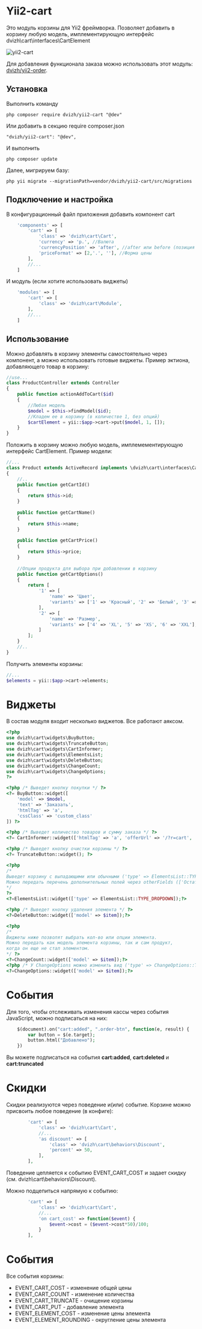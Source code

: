 Yii2-cart
==========
Это модуль корзины для Yii2 фреймворка. Позволяет добавить в корзину любую модель, имплементирующую интерфейс dvizh\cart\interfaces\CartElement

![yii2-cart](https://cloud.githubusercontent.com/assets/8104605/15093925/aeb7a35a-14ae-11e6-96b1-72b737fa4a58.png)

Для добавления функционала заказа можно использовать этот модуль: [dvizh/yii2-order](https://github.com/dvizh/yii2-order).

Установка
---------------------------------
Выполнить команду

```
php composer require dvizh/yii2-cart "@dev"
```

Или добавить в секцию require composer.json

```
"dvizh/yii2-cart": "@dev",
```

И выполнить

```
php composer update
```

Далее, мигрируем базу:

```
php yii migrate --migrationPath=vendor/dvizh/yii2-cart/src/migrations
```

Подключение и настройка
---------------------------------
В конфигурационный файл приложения добавить компонент cart
```php
    'components' => [
        'cart' => [
            'class' => 'dvizh\cart\Cart',
            'currency' => 'р.', //Валюта
            'currencyPosition' => 'after', //after или before (позиция значка валюты относительно цены)
            'priceFormat' => [2,'.', ''], //Форма цены
        ],
        //...
    ]
```

И модуль (если хотите использовать виджеты)

```php
    'modules' => [
        'cart' => [
            'class' => 'dvizh\cart\Module',
        ],
        //...
    ]
```

Использование
---------------------------------
Можно добавлять в корзину элементы самостоятельно через компонент, а можно использовать готовые виджеты.
Пример эктиона, добавляющего товар в корзину:

```php
//use...
class ProductController extends Controller
{
    public function actionAddToCart($id)
    {
        //Любая модель
        $model = $this->findModel($id);
        //Кладем ее в корзину (в количестве 1, без опций)
        $cartElement = yii::$app->cart->put($model, 1, []);
    }
}
```

Положить в корзину можно любую модель, имплемементирующую интерфейс CartElement. Пример модели:

```php
//...
class Product extends ActiveRecord implements \dvizh\cart\interfaces\CartElement
{
    //..
    public function getCartId()
    {
        return $this->id;
    }
    
    public function getCartName()
    {
        return $this->name;
    }
    
    public function getCartPrice()
    {
        return $this->price;
    }
    
    //Опции продукта для выбора при добавлении в корзину
    public function getCartOptions()
    {
        return [
            '1' => [
                'name' => 'Цвет',
                'variants' => ['1' => 'Красный', '2' => 'Белый', '3' => 'Синий'],
            ],
            '2' => [
                'name' => 'Размер',
                'variants' => ['4' => 'XL', '5' => 'XS', '6' => 'XXL'],
            ]
        ];
    }
    //..
}
```

Получить элементы корзины:
```php
//...
$elements = yii::$app->cart->elements;
```

Виджеты
==========
В состав модуля входит несколько виджетов. Все работают аяксом.

```php
<?php
use dvizh\cart\widgets\BuyButton;
use dvizh\cart\widgets\TruncateButton;
use dvizh\cart\widgets\CartInformer;
use dvizh\cart\widgets\ElementsList;
use dvizh\cart\widgets\DeleteButton;
use dvizh\cart\widgets\ChangeCount;
use dvizh\cart\widgets\ChangeOptions;
?>

<?php /* Выведет кнопку покупки */ ?>
<?= BuyButton::widget([
	'model' => $model,
	'text' => 'Заказать',
	'htmlTag' => 'a',
	'cssClass' => 'custom_class'
]) ?>

<?php /* Выведет количество товаров и сумму заказа */ ?>
<?= CartInformer::widget(['htmlTag' => 'a', 'offerUrl' => '/?r=cart', 'text' => '{c} на {p}']); ?>

<?php /* Выведет кнопку очистки корзины */ ?>
<?= TruncateButton::widget(); ?>

<?php
/*
Выведет корзину с выпадающими или обычными ('type' => ElementsList::TYPE_FULL) элементами списка.
Можно передать перечень дополнительных полей через otherFields (['Остаток' => 'amount']).
*/
?>
<?=ElementsList::widget(['type' => ElementsList::TYPE_DROPDOWN]);?>

<?php /* Выведет кнопку удаления элемента */ ?>
<?=DeleteButton::widget(['model' => $item]);?>

<?php
/*
Виджеты ниже позволят выбрать кол-во или опции элемента.
Можно передать как модель элемента корзины, так и сам продукт,
когда он еще не стал элементом.
*/ ?>
<?=ChangeCount::widget(['model' => $item]);?>
<?php /* У ChangeOptions можно изменить вид ('type' => ChangeOptions::TYPE_RADIO) */ ?>
<?=ChangeOptions::widget(['model' => $item]);?>
```

События
==========
Для того, чтобы отслеживать изменения кассы через события JavaScript, можно подписаться на них:

```php
    $(document).on("cart:added", ".order-btn", function(e, result) {
        var button = $(e.target);
        button.html("Добавлено");
    })

```

Вы можете подписаться на события **cart:added**, **cart:deleted** и **cart:truncated** 

Скидки
==========
Скидки реализуются через поведение и(или) событие. Корзине можно присвоить любое поведение (в конфиге):

```php
        'cart' => [
            'class' => 'dvizh\cart\Cart',
            //...
            'as discount' => [
                'class' => 'dvizh\cart\behaviors\Discount',
                'percent' => 50,
            ],
        ],
```

Поведение цепляется к событию EVENT_CART_COST и задает скидку (см. dvizh\cart\behaviors\Discount).

Можно подцепиться напрямую к событию:

```php
        'cart' => [
            'class' => 'dvizh\cart\Cart',
            //...
            'on cart_cost' => function($event) {
                $event->cost = ($event->cost*50)/100;
            }
        ],

```

События
==========

Все события корзины:

 * EVENT_CART_COST - изменение общей цены
 * EVENT_CART_COUNT - изменение количества
 * EVENT_CART_TRUNCATE - очищение корзины
 * EVENT_CART_PUT - добавление элемента
 * EVENT_ELEMENT_COST  - изменение цены элемента
 * EVENT_ELEMENT_ROUNDING - округление цены элемента
